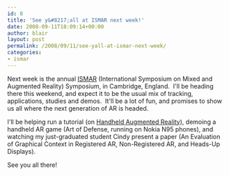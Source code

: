 ```yaml
---
id: 8
title: 'See y&#8217;all at ISMAR next week!'
date: 2008-09-11T18:09:14+00:00
author: blair
layout: post
permalink: /2008/09/11/see-yall-at-ismar-next-week/
categories:
- ismar
---
```


Next week is the annual [ISMAR](http://ismar08.org/wiki/doku.php) (International Symposium on Mixed and Augmented Reality) Symposium, in Cambridge, England.  I'll be heading there this weekend, and expect it to be the usual mix of tracking, applications, studies and demos.  It'll be a lot of fun, and promises to show us all where the next generation of AR is headed.

I'll be helping run a tutorial (on [Handheld Augmented Reality](http://ismar08.org/wiki/doku.php?id=tutorialworkshop-handheld)), demoing a handheld AR game (Art of Defense, running on Nokia N95 phones), and watching my just-graduated student Cindy present a paper (An Evaluation of Graphical Context in Registered AR, Non-Registered AR, and Heads-Up Displays). 

See you all there!
